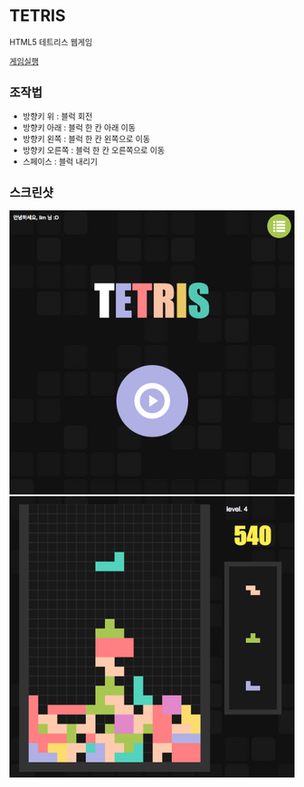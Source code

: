 # TETRIS 
HTML5 테트리스 웹게임

[게임실행]( 'http://www.limlimlim.com/game/tetris/' )

## 조작법
- 방향키 위 : 블럭 회전
- 방향키 아래 : 블럭 한 칸 아래 이동
- 방향키 왼쪽 : 블럭 한 칸 왼쪽으로 이동
- 방향키 오른쪽 : 블럭 한 칸 오른쪽으로 이동
- 스페이스 : 블럭 내리기
  
## 스크린샷

![](./doc/img/screenshot1.png)
![](./doc/img/screenshot2.png)